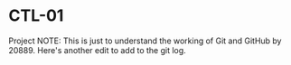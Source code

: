 # CTL-01
 Project
NOTE: This is just to understand the working of Git and GitHub by 20889.
Here's another edit to add to the git log.
